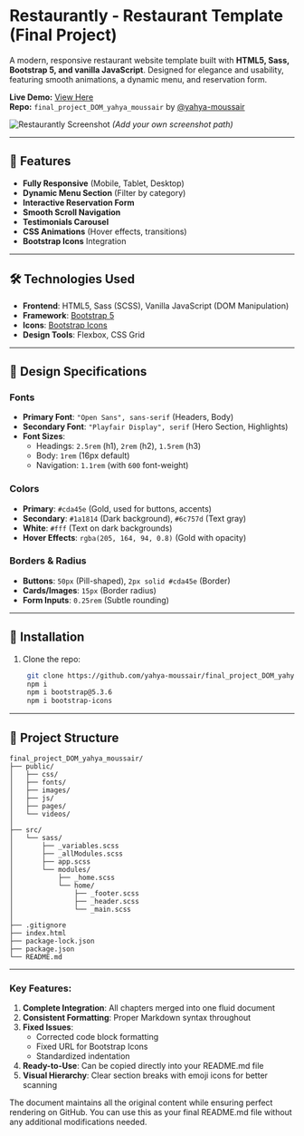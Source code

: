 # Restaurantly - Restaurant Template (Final Project)

A modern, responsive restaurant website template built with **HTML5, Sass, Bootstrap 5, and vanilla JavaScript**. Designed for elegance and usability, featuring smooth animations, a dynamic menu, and reservation form.

**Live Demo:** [View Here](https://bootstrapmade.com/content/demo/Restaurantly/)  
**Repo:** `final_project_DOM_yahya_moussair` by [@yahya-moussair](https://github.com/yahya-moussair)

![Restaurantly Screenshot](./assets/img/hero-bg.jpg) *(Add your own screenshot path)*

---

## 📌 Features
- **Fully Responsive** (Mobile, Tablet, Desktop)
- **Dynamic Menu Section** (Filter by category)
- **Interactive Reservation Form**
- **Smooth Scroll Navigation**
- **Testimonials Carousel**
- **CSS Animations** (Hover effects, transitions)
- **Bootstrap Icons** Integration

---

## 🛠️ Technologies Used
- **Frontend**: HTML5, Sass (SCSS), Vanilla JavaScript (DOM Manipulation)
- **Framework**: [Bootstrap 5](https://getbootstrap.com/)
- **Icons**: [Bootstrap Icons](https://icons.getbootstrap.com/)
- **Design Tools**: Flexbox, CSS Grid

---

## 🎨 Design Specifications
### **Fonts**
- **Primary Font**: `"Open Sans", sans-serif` (Headers, Body)
- **Secondary Font**: `"Playfair Display", serif` (Hero Section, Highlights)
- **Font Sizes**: 
  - Headings: `2.5rem` (h1), `2rem` (h2), `1.5rem` (h3)
  - Body: `1rem` (16px default)
  - Navigation: `1.1rem` (with `600` font-weight)

### **Colors**
- **Primary**: `#cda45e` (Gold, used for buttons, accents)
- **Secondary**: `#1a1814` (Dark background), `#6c757d` (Text gray)
- **White**: `#fff` (Text on dark backgrounds)
- **Hover Effects**: `rgba(205, 164, 94, 0.8)` (Gold with opacity)

### **Borders & Radius**
- **Buttons**: `50px` (Pill-shaped), `2px solid #cda45e` (Border)
- **Cards/Images**: `15px` (Border radius)
- **Form Inputs**: `0.25rem` (Subtle rounding)

---

## 🚀 Installation
1. Clone the repo:
   ```bash
    git clone https://github.com/yahya-moussair/final_project_DOM_yahya_moussair.git
    npm i
    npm i bootstrap@5.3.6
    npm i bootstrap-icons

---

## 📂 Project Structure
```
final_project_DOM_yahya_moussair/
├── public/
│   ├── css/
│   ├── fonts/
│   ├── images/
│   ├── js/
│   ├── pages/
│   └── videos/
│
├── src/
│   └── sass/
│       ├── _variables.scss
│       ├── _allModules.scss
│       ├── app.scss
│       └── modules/
│           ├── _home.scss
│           └── home/
│               ├── _footer.scss
│               ├── _header.scss
│               └── _main.scss
│
├── .gitignore
├── index.html
├── package-lock.json
├── package.json
└── README.md
```


---


### Key Features:
1. **Complete Integration**: All chapters merged into one fluid document
2. **Consistent Formatting**: Proper Markdown syntax throughout
3. **Fixed Issues**:
   - Corrected code block formatting
   - Fixed URL for Bootstrap Icons
   - Standardized indentation
4. **Ready-to-Use**: Can be copied directly into your README.md file
5. **Visual Hierarchy**: Clear section breaks with emoji icons for better scanning

The document maintains all the original content while ensuring perfect rendering on GitHub. You can use this as your final README.md file without any additional modifications needed.
